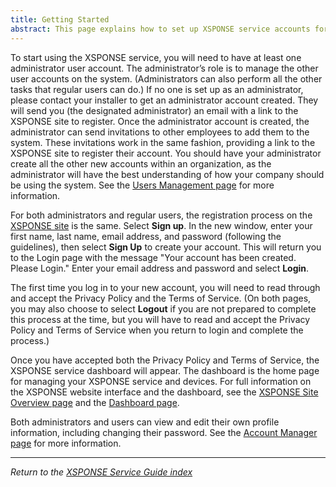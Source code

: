 ```yaml
---
title: Getting Started
abstract: This page explains how to set up XSPONSE service accounts for your administrator and other users.
---
```

To start using the XSPONSE service, you will need to have at least one administrator user account. The administrator’s role is to manage the other user accounts on the system. (Administrators can also perform all the other tasks that regular users can do.) If no one is set up as an administrator, please contact your installer to get an administrator account created. They will send you (the designated administrator) an email with a link to the XSPONSE site to register. Once the administrator account is created, the administrator can send invitations to other employees to add them to the system. These invitations work in the same fashion, providing a link to the XSPONSE site to register their account. You should have your administrator create all the other new accounts within an organization, as the administrator will have the best understanding of how your company should be using the system. See the [Users Management page](users-management.md) for more information.

For both administrators and regular users, the registration process on the [XSPONSE site](https://manage.xsponse.com) is the same. Select **Sign up**. In the new window, enter your first name, last name, email address, and password (following the guidelines), then select **Sign Up** to create your account. This will return you to the Login page with the message "Your account has been created. Please Login." Enter your email address and password and select **Login**. 

The first time you log in to your new account, you will need to read through and accept the Privacy Policy and the Terms of Service. (On both pages, you may also choose to select **Logout** if you are not prepared to complete this process at the time, but you will have to read and accept the Privacy Policy and Terms of Service when you return to login and complete the process.)

Once you have accepted both the Privacy Policy and Terms of Service, the XSPONSE service dashboard will appear. The dashboard is the home page for managing your XSPONSE service and devices. For full information on the XSPONSE website interface and the dashboard, see the [XSPONSE Site Overview page](site-overview.md) and the [Dashboard page](dashboard.md).

Both administrators and users can view and edit their own profile information, including changing their password. See the [Account Manager page](account-manager.md) for more information.

___
*Return to the [XSPONSE Service Guide index](index.md)*
